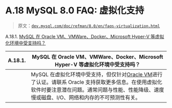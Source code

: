 # A.18 MySQL 8.0 FAQ: 虚拟化支持

> 原文：[`dev.mysql.com/doc/refman/8.0/en/faqs-virtualization.html`](https://dev.mysql.com/doc/refman/8.0/en/faqs-virtualization.html)

A.18.1\. [MySQL 在 Oracle VM、VMWare、Docker、Microsoft Hyper-V 等虚拟化环境中受支持吗？](https://dev.mysql.com/doc/refman/8.0/en/faqs-virtualization.html#faq-virtualization-support)

| **A.18.1.** | MySQL 在 Oracle VM、VMWare、Docker、Microsoft Hyper-V 等虚拟化环境中受支持吗？ |
| --- | --- |
|  | MySQL 在虚拟化环境中受支持，但仅针对[Oracle VM](http://www.oracle.com/technetwork/server-storage/vm/index.html)进行了认证。请联系 Oracle 支持获取更多信息。在使用虚拟化软件时要注意潜在问题。通常问题与性能、性能降级、速度慢或磁盘、I/O、网络和内存的不可预测性有关。 |
